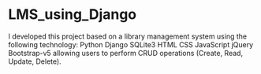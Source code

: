 # LMS_using_Django
I developed this project based on a library management system  using the following technology:  Python Django SQLite3 HTML CSS JavaScript jQuery  Bootstrap-v5  allowing users to perform CRUD operations (Create, Read, Update, Delete).

